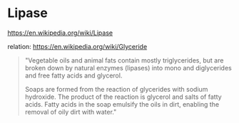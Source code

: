 # Lipase
https://en.wikipedia.org/wiki/Lipase

relation: https://en.wikipedia.org/wiki/Glyceride
>"Vegetable oils and animal fats contain mostly triglycerides, but are broken down by natural enzymes (lipases) into mono and diglycerides and free fatty acids and glycerol.
>
>Soaps are formed from the reaction of glycerides with sodium hydroxide. The product of the reaction is glycerol and salts of fatty acids. Fatty acids in the soap emulsify the oils in dirt, enabling the removal of oily dirt with water."
